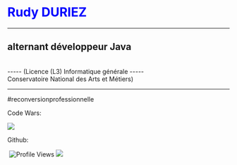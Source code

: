 

<h1 style="color:#0000ff;">Rudy DURIEZ</h1>
<hr>
<h2> alternant développeur Java</h2> 
  <br>
----- (Licence (L3) Informatique générale ----- 
<br>
  Conservatoire National des Arts et Métiers) 
  <hr>
#reconversionprofessionnelle
</p>
<p>Code Wars:</p>

![](https://www.codewars.com/users/D-Rudy/badges/large?theme=light)

<p>Github:</p>

![]()        ![Profile Views](http://img.shields.io/badge/Profile%20Views-1185-blue) ![](https://visitor-badge.glitch.me/badge?page_id=D-Rudy.D-Rudy)
